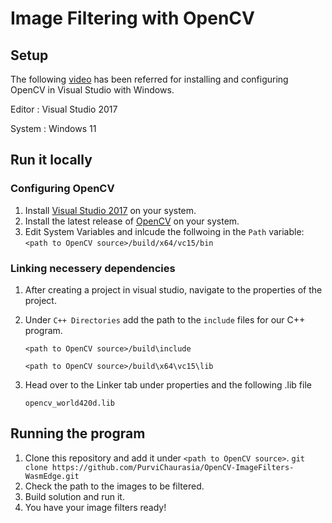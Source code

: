 # Image Filtering with OpenCV

## Setup
The following [video](https://www.youtube.com/watch?v=trXs2r6xSnI) has been referred for installing and configuring OpenCV in Visual Studio with Windows.  

Editor : Visual Studio 2017  

System : Windows 11

## Run it locally
### Configuring OpenCV 
1. Install [Visual Studio 2017](https://visualstudio.microsoft.com/) on your system.
2. Install the latest release of [OpenCV](https://opencv.org/releases/) on your system. 
3. Edit System Variables and inlcude the follwoing in the ```Path``` variable:<br />
   ``` <path to OpenCV source>/build/x64/vc15/bin ```

### Linking necessery dependencies  
1. After creating a project in visual studio, navigate to the properties of the project.
2. Under ```C++ Directories``` add the path to the ```include``` files for our C++ program.  <br />
   
   ``` <path to OpenCV source>/build\include ```  <br />
   
   ``` <path to OpenCV source>/build\x64\vc15\lib ```  <br />
   
4. Head over to the Linker tab under properties and the following .lib file <br />

   ``` opencv_world420d.lib ``` <br />

## Running the program

1. Clone this repository and add it under  ``` <path to OpenCV source> ```.
   ``` git clone https://github.com/PurviChaurasia/OpenCV-ImageFilters-WasmEdge.git ```
2. Check the path to the images to be filtered.
3. Build solution and run it.
4. You have your image filters ready!
   
